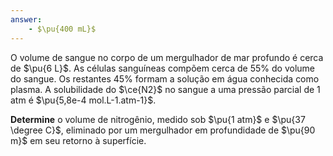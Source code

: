 ```yaml
---
answer:
    - $\pu{400 mL}$
---
```


O volume de sangue no corpo de um mergulhador de mar profundo é cerca de $\pu{6 L}$. As células sanguíneas compõem cerca de $55\%$ do volume do sangue. Os restantes $45\%$ formam a solução em água conhecida como plasma. A solubilidade do $\ce{N2}$ no sangue a uma pressão parcial de 1 atm é $\pu{5,8e-4 mol.L-1.atm-1}$. 

**Determine** o volume de nitrogênio, medido sob $\pu{1 atm}$ e $\pu{37 \degree C}$, eliminado por um mergulhador em profundidade de $\pu{90 m}$ em seu retorno à superfície.
